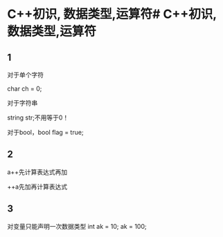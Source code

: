 # C++初识, 数据类型,运算符# C++初识, 数据类型,运算符

## 1

对于单个字符

char ch = 0;

对于字符串

string str;不用等于0！

对于bool，bool flag = true;

## 2

a++先计算表达式再加

++a先加再计算表达式

## 3

对变量只能声明一次数据类型
int ak = 10;
ak = 100;
